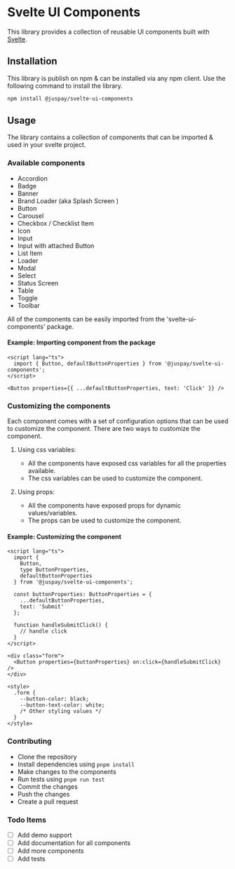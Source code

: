 # Svelte UI Components

This library provides a collection of reusable UI components built with [Svelte](https://svelte.dev/).

## Installation

This library is publish on npm & can be installed via any npm client.
Use the following command to install the library.

```bash
npm install @juspay/svelte-ui-components
```

## Usage

The library contains a collection of components that can be imported & used in your svelte project.

### Available components

- Accordion
- Badge
- Banner
- Brand Loader (aka Splash Screen )
- Button
- Carousel
- Checkbox / Checklist Item
- Icon
- Input
- Input with attached Button
- List Item
- Loader
- Modal
- Select
- Status Screen
- Table
- Toggle
- Toolbar

All of the components can be easily imported from the 'svelte-ui-components' package.

#### Example: Importing component from the package

```svelte
<script lang="ts">
  import { Button, defaultButtonProperties } from '@juspay/svelte-ui-components';
</script>

<Button properties={{ ...defaultButtonProperties, text: 'Click' }} />
```

### Customizing the components

Each component comes with a set of configuration options that can be used to customize the component.
There are two ways to customize the component.

1. Using css variables:

   - All the components have exposed css variables for all the properties available.
   - The css variables can be used to customize the component.

2. Using props:

   - All the components have exposed props for dynamic values/variables.
   - The props can be used to customize the component.

#### Example: Customizing the component

```svelte
<script lang="ts">
  import {
    Button,
    type ButtonProperties,
    defaultButtonProperties
  } from '@juspay/svelte-ui-components';

  const buttonProperties: ButtonProperties = {
    ...defaultButtonProperties,
    text: 'Submit'
  };

  function handleSubmitClick() {
    // handle click
  }
</script>

<div class="form">
  <Button properties={buttonProperties} on:click={handleSubmitClick} />
</div>

<style>
  .form {
    --button-color: black;
    --button-text-color: white;
    /* Other styling values */
  }
</style>
```

### Contributing

- Clone the repository
- Install dependencies using `pnpm install`
- Make changes to the components
- Run tests using `pnpm run test`
- Commit the changes
- Push the changes
- Create a pull request

### Todo Items

- [ ] Add demo support
- [ ] Add documentation for all components
- [ ] Add more components
- [ ] Add tests
